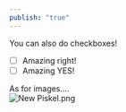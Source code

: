 ```yaml
---
publish: "true"
---
```

  
  
  
You can also do checkboxes!  
  
  
- [ ] Amazing right!  
- [ ] Amazing YES!  
  
As for images....  
![New Piskel.png](/notes/images/New-Piskel.png)